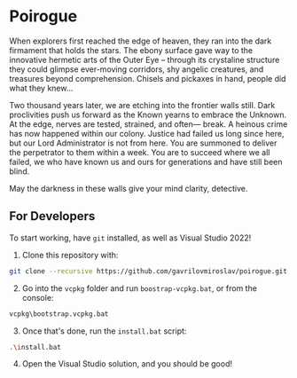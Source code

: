 
# Poirogue

When explorers first reached the edge of heaven, they ran into the dark firmament that holds the stars. The ebony surface gave way to the innovative hermetic arts of the Outer Eye – through its crystaline structure they could glimpse ever-moving corridors, shy angelic creatures, and treasures beyond comprehension. Chisels and pickaxes in hand, people did what they knew...

Two thousand years later, we are etching into the frontier walls still. Dark proclivities push us forward as the Known yearns to embrace the Unknown. At the edge, nerves are tested, strained, and often— break. A heinous crime has now happened within our colony. Justice had failed us long since here, but our Lord Administrator is not from here. You are summoned to deliver the perpetrator to them within a week. You are to succeed where we all failed, we who have known us and ours for generations and have still been blind. 

May the darkness in these walls give your mind clarity, detective.

## For Developers

To start working, have `git` installed, as well as Visual Studio 2022! 

1. Clone this repository with:

```sh
git clone --recursive https://github.com/gavrilovmiroslav/poirogue.git
```

2. Go into the `vcpkg` folder and run `boostrap-vcpkg.bat`, or from the console:

```sh
vcpkg\bootstrap.vcpkg.bat
```

3. Once that's done, run the `install.bat` script:

```sh
.\install.bat
```

4. Open the Visual Studio solution, and you should be good!

